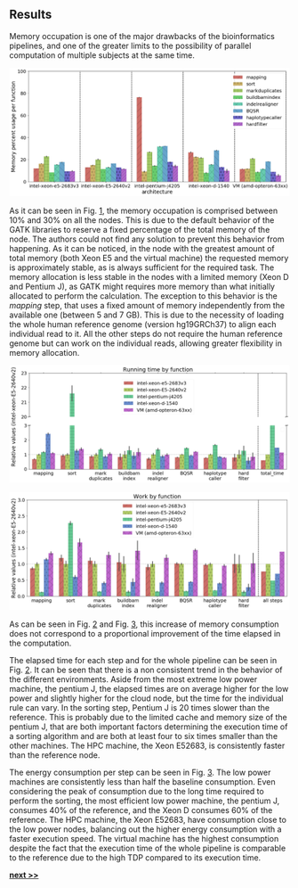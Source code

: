 ## Results

Memory occupation is one of the major drawbacks of the bioinformatics pipelines, and one of the greater limits to the possibility of parallel computation of multiple subjects at the same time.

![Memory used for each step of the pipeline. Due to the GATK memory allocation strategy, all steps use a baseline amount of memory proportional to the available memory. Smaller nodes, like the low power ones, require more memory as the baseline allocated memory is not sufficient to perform the calculation.](../../../../img/memory_per_function.png)

As it can be seen in Fig. [1](../../../../img/memory_per_function.png), the memory occupation is comprised between 10% and 30% on all the nodes.
This is due to the default behavior of the GATK libraries to reserve a fixed percentage of the total memory of the node.
The authors could not find any solution to prevent this behavior from happening.
As it can be noticed, in the node with the greatest amount of total memory (both Xeon E5 and the virtual machine) the requested memory is approximately stable, as is always sufficient for the required task.
The memory allocation is less stable in the nodes with a limited memory (Xeon D and Pentium J), as GATK might requires more memory than what initially allocated to perform the calculation.
The exception to this behavior is the *mapping* step, that uses a fixed amount of memory independently from the available one (between 5 and 7 GB).
This is due to the necessity of loading the whole human reference genome (version hg19GRCh37) to align each individual read to it.
All the other steps do not require the human reference genome but can work on the individual reads, allowing greater flexibility in memory allocation.

![Time elapsed per step of the pipeline, and total elapsed time. In the sorting step, Pentium J is 20 times slower than the reference, probably due to the limited cache size.](../../../../img/time_performances.png)

![Energy consumption per pipeline step and on the whole pipeline. Energy consumption is estimated as the time taken by the step, multiplied by the number of cores used in the step and the power consumption per core (TDP divided by the available cores).](../../../../img/energy_and_cost.png)

As can be seen in Fig. [2](../../../../img/time_performances.png) and Fig. [3](../../../../img/energy_and_cost.png), this increase of memory consumption does not correspond to a proportional improvement of the time elapsed in the computation.

The elapsed time for each step and for the whole pipeline can be seen in Fig. [2](../../../../img/time_performances.png).
It can be seen that there is a non consistent trend in the behavior of the different environments.
Aside from the most extreme low power machine, the pentium J, the elapsed times are on average higher for the low power and slightly higher for the cloud node, but the time for the individual rule can vary.
In the sorting step, Pentium J is 20 times slower than the reference.
This is probably due to the limited cache and memory size of the pentium J, that are both important factors determining the execution time of a sorting algorithm and are both at least four to six times smaller than the other machines.
The HPC machine, the Xeon E52683, is consistently faster than the reference node.

The energy consumption per step can be seen in Fig. [3](../../../../img/energy_and_cost.png).
The low power machines are consistently less than half the baseline consumption.
Even considering the peak of consumption due to the long time required to perform the sorting, the most efficient low power machine, the pentium J, consumes 40% of the reference, and the Xeon D consumes 60% of the reference.
The HPC machine, the Xeon E52683, have consumption close to the low power nodes, balancing out the higher energy consumption with a faster execution speed.
The virtual machine has the highest consumption despite the fact that the execution time of the whole pipeline is comparable to the reference due to the high TDP compared to its execution time.

[**next >>**](./Conclusion.md)


